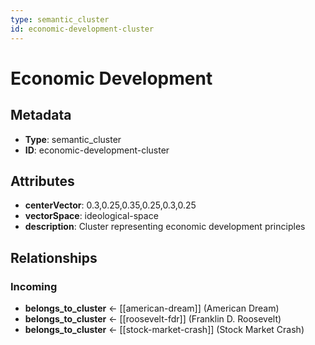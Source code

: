 ```yaml
---
type: semantic_cluster
id: economic-development-cluster
---
```


# Economic Development

## Metadata

- **Type**: semantic_cluster
- **ID**: economic-development-cluster

## Attributes

- **centerVector**: 0.3,0.25,0.35,0.25,0.3,0.25
- **vectorSpace**: ideological-space
- **description**: Cluster representing economic development principles

## Relationships

### Incoming

- **belongs_to_cluster** ← [[american-dream]] (American Dream)
- **belongs_to_cluster** ← [[roosevelt-fdr]] (Franklin D. Roosevelt)
- **belongs_to_cluster** ← [[stock-market-crash]] (Stock Market Crash)

